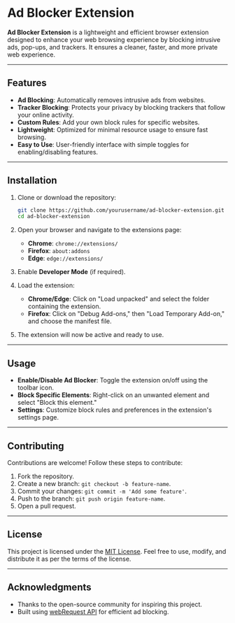 # Ad Blocker Extension

**Ad Blocker Extension** is a lightweight and efficient browser extension designed to enhance your web browsing experience by blocking intrusive ads, pop-ups, and trackers. It ensures a cleaner, faster, and more private web experience.

---

## Features

- **Ad Blocking**: Automatically removes intrusive ads from websites.
- **Tracker Blocking**: Protects your privacy by blocking trackers that follow your online activity.
- **Custom Rules**: Add your own block rules for specific websites.
- **Lightweight**: Optimized for minimal resource usage to ensure fast browsing.
- **Easy to Use**: User-friendly interface with simple toggles for enabling/disabling features.

---

## Installation

1. Clone or download the repository:
   ```bash
   git clone https://github.com/yourusername/ad-blocker-extension.git
   cd ad-blocker-extension
   ```

2. Open your browser and navigate to the extensions page:
   - **Chrome**: `chrome://extensions/`
   - **Firefox**: `about:addons`
   - **Edge**: `edge://extensions/`

3. Enable **Developer Mode** (if required).

4. Load the extension:
   - **Chrome/Edge**: Click on "Load unpacked" and select the folder containing the extension.
   - **Firefox**: Click on "Debug Add-ons," then "Load Temporary Add-on," and choose the manifest file.

5. The extension will now be active and ready to use.

---

## Usage

- **Enable/Disable Ad Blocker**: Toggle the extension on/off using the toolbar icon.
- **Block Specific Elements**: Right-click on an unwanted element and select "Block this element."
- **Settings**: Customize block rules and preferences in the extension's settings page.

---

## Contributing

Contributions are welcome! Follow these steps to contribute:

1. Fork the repository.
2. Create a new branch: `git checkout -b feature-name`.
3. Commit your changes: `git commit -m 'Add some feature'`.
4. Push to the branch: `git push origin feature-name`.
5. Open a pull request.

---

## License

This project is licensed under the [MIT License](LICENSE). Feel free to use, modify, and distribute it as per the terms of the license.

---

## Acknowledgments

- Thanks to the open-source community for inspiring this project.
- Built using [webRequest API](https://developer.mozilla.org/en-US/docs/Mozilla/Add-ons/WebExtensions/API/webRequest) for efficient ad blocking.

